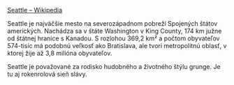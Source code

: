 [Seattle – Wikipedia](https://sk.wikipedia.org/wiki/Seattle)

Seattle je najväčšie mesto na severozápadnom pobreží Spojených štátov amerických. Nachádza sa v štáte Washington v King County, 174 km južne od štátnej hranice s Kanadou. S rozlohou 369,2 km² a počtom obyvateľov 574-tisíc má podobnú veľkosť ako Bratislava, ale tvorí metropolitnú oblasť, v ktorej žije až 3,8 milióna obyvateľov.

Seattle je považované za rodisko hudobného a životného štýlu grunge. Je tu aj rokenrolová sieň slávy. 

<!---
Please download some sample text. The Seattle wikipedia site is translated into many languages and provides a good sample.
--->
